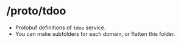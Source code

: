 # /proto/tdoo

- Protobuf definitions of `tdoo` service.
- You can make subfolders for each domain, or flatten this folder.